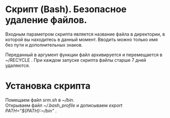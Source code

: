 # Скрипт (Bash). Безопасное удаление файлов. #

Входным параметром скрипта является название файла в директории, в которой вы находитесь в данный момент. Вводить можно только имя без пути и дополнительных знаков.


Переданный в аргумент функции файл архивируется и перемещается в ~/RECYCLE . При каждом запуске скрипта файлы старше 7 дней удаляются.

# Установка скрипта

Помещаем файл *srm.sh* в *~/bin*.  
Открываем файл *~/.bash_profile* и дописываем *export PATH="${PATH}:~/bin"* .
